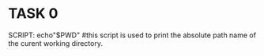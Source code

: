 # TASK 0
 SCRIPT: echo"$PWD" \#this script is used to print the absolute path name of the curent working directory. 
